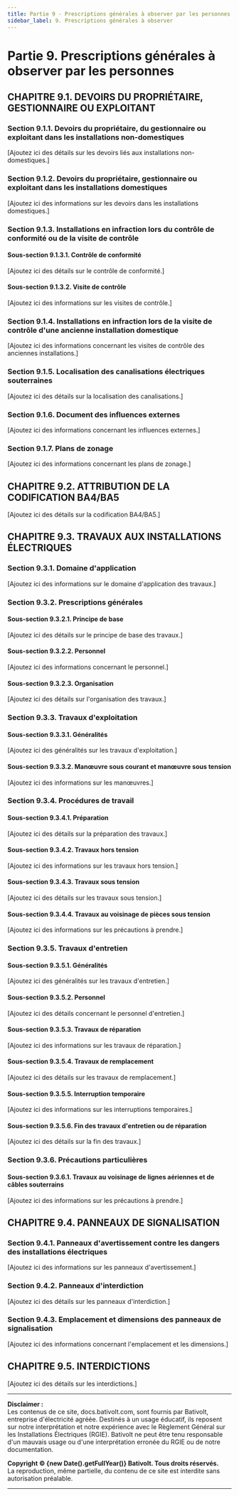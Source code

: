 ```yaml
---
title: Partie 9 - Prescriptions générales à observer par les personnes
sidebar_label: 9. Prescriptions générales à observer
---
```


# Partie 9. Prescriptions générales à observer par les personnes

## CHAPITRE 9.1. DEVOIRS DU PROPRIÉTAIRE, GESTIONNAIRE OU EXPLOITANT
### Section 9.1.1. Devoirs du propriétaire, du gestionnaire ou exploitant dans les installations non-domestiques
[Ajoutez ici des détails sur les devoirs liés aux installations non-domestiques.]

### Section 9.1.2. Devoirs du propriétaire, gestionnaire ou exploitant dans les installations domestiques
[Ajoutez ici des informations sur les devoirs dans les installations domestiques.]

### Section 9.1.3. Installations en infraction lors du contrôle de conformité ou de la visite de contrôle
#### Sous-section 9.1.3.1. Contrôle de conformité
[Ajoutez ici des détails sur le contrôle de conformité.]

#### Sous-section 9.1.3.2. Visite de contrôle
[Ajoutez ici des informations sur les visites de contrôle.]

### Section 9.1.4. Installations en infraction lors de la visite de contrôle d'une ancienne installation domestique
[Ajoutez ici des informations concernant les visites de contrôle des anciennes installations.]

### Section 9.1.5. Localisation des canalisations électriques souterraines
[Ajoutez ici des détails sur la localisation des canalisations.]

### Section 9.1.6. Document des influences externes
[Ajoutez ici des informations concernant les influences externes.]

### Section 9.1.7. Plans de zonage
[Ajoutez ici des informations concernant les plans de zonage.]

## CHAPITRE 9.2. ATTRIBUTION DE LA CODIFICATION BA4/BA5
[Ajoutez ici des détails sur la codification BA4/BA5.]

## CHAPITRE 9.3. TRAVAUX AUX INSTALLATIONS ÉLECTRIQUES
### Section 9.3.1. Domaine d'application
[Ajoutez ici des informations sur le domaine d'application des travaux.]

### Section 9.3.2. Prescriptions générales
#### Sous-section 9.3.2.1. Principe de base
[Ajoutez ici des détails sur le principe de base des travaux.]

#### Sous-section 9.3.2.2. Personnel
[Ajoutez ici des informations concernant le personnel.]

#### Sous-section 9.3.2.3. Organisation
[Ajoutez ici des détails sur l'organisation des travaux.]

### Section 9.3.3. Travaux d'exploitation
#### Sous-section 9.3.3.1. Généralités
[Ajoutez ici des généralités sur les travaux d'exploitation.]

#### Sous-section 9.3.3.2. Manœuvre sous courant et manœuvre sous tension
[Ajoutez ici des informations sur les manœuvres.]

### Section 9.3.4. Procédures de travail
#### Sous-section 9.3.4.1. Préparation
[Ajoutez ici des détails sur la préparation des travaux.]

#### Sous-section 9.3.4.2. Travaux hors tension
[Ajoutez ici des informations sur les travaux hors tension.]

#### Sous-section 9.3.4.3. Travaux sous tension
[Ajoutez ici des détails sur les travaux sous tension.]

#### Sous-section 9.3.4.4. Travaux au voisinage de pièces sous tension
[Ajoutez ici des informations sur les précautions à prendre.]

### Section 9.3.5. Travaux d'entretien
#### Sous-section 9.3.5.1. Généralités
[Ajoutez ici des généralités sur les travaux d'entretien.]

#### Sous-section 9.3.5.2. Personnel
[Ajoutez ici des détails concernant le personnel d'entretien.]

#### Sous-section 9.3.5.3. Travaux de réparation
[Ajoutez ici des informations sur les travaux de réparation.]

#### Sous-section 9.3.5.4. Travaux de remplacement
[Ajoutez ici des détails sur les travaux de remplacement.]

#### Sous-section 9.3.5.5. Interruption temporaire
[Ajoutez ici des informations sur les interruptions temporaires.]

#### Sous-section 9.3.5.6. Fin des travaux d'entretien ou de réparation
[Ajoutez ici des détails sur la fin des travaux.]

### Section 9.3.6. Précautions particulières
#### Sous-section 9.3.6.1. Travaux au voisinage de lignes aériennes et de câbles souterrains
[Ajoutez ici des informations sur les précautions à prendre.]

## CHAPITRE 9.4. PANNEAUX DE SIGNALISATION
### Section 9.4.1. Panneaux d'avertissement contre les dangers des installations électriques
[Ajoutez ici des informations sur les panneaux d'avertissement.]

### Section 9.4.2. Panneaux d'interdiction
[Ajoutez ici des détails sur les panneaux d'interdiction.]

### Section 9.4.3. Emplacement et dimensions des panneaux de signalisation
[Ajoutez ici des informations concernant l'emplacement et les dimensions.]
 
## CHAPITRE 9.5. INTERDICTIONS
[Ajoutez ici des détails sur les interdictions.]

---

**Disclaimer :**  
Les contenus de ce site, docs.bativolt.com, sont fournis par Bativolt, entreprise d'électricité agréée. Destinés à un usage éducatif, ils reposent sur notre interprétation et notre expérience avec le Règlement Général sur les Installations Électriques (RGIE). Bativolt ne peut être tenu responsable d'un mauvais usage ou d'une interprétation erronée du RGIE ou de notre documentation.

**Copyright © {new Date().getFullYear()} Bativolt. Tous droits réservés.**  
La reproduction, même partielle, du contenu de ce site est interdite sans autorisation préalable.

---
